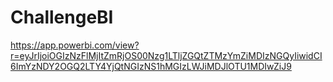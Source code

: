 # ChallengeBI

https://app.powerbi.com/view?r=eyJrIjoiOGIzNzFlMjItZmRjOS00Nzg1LTljZGQtZTMzYmZiMDIzNGQyIiwidCI6ImYzNDY2OGQ2LTY4YjQtNGIzNS1hMGIzLWJiMDJlOTU1MDIwZiJ9

